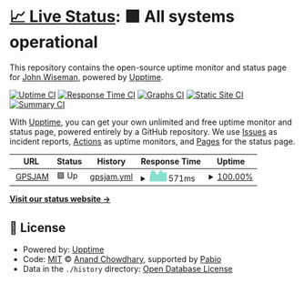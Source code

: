 # [📈 Live Status](https://wiseman.github.io/gpsjam-uptime): <!--live status--> **🟩 All systems operational**

This repository contains the open-source uptime monitor and status page for [John Wiseman](https://heavymeta.org/), powered by [Upptime](https://github.com/upptime/upptime).

[![Uptime CI](https://github.com/wiseman/gpsjam-uptime/workflows/Uptime%20CI/badge.svg)](https://github.com/wiseman/gpsjam-uptime/actions?query=workflow%3A%22Uptime+CI%22)
[![Response Time CI](https://github.com/wiseman/gpsjam-uptime/workflows/Response%20Time%20CI/badge.svg)](https://github.com/wiseman/gpsjam-uptime/actions?query=workflow%3A%22Response+Time+CI%22)
[![Graphs CI](https://github.com/wiseman/gpsjam-uptime/workflows/Graphs%20CI/badge.svg)](https://github.com/wiseman/gpsjam-uptime/actions?query=workflow%3A%22Graphs+CI%22)
[![Static Site CI](https://github.com/wiseman/gpsjam-uptime/workflows/Static%20Site%20CI/badge.svg)](https://github.com/wiseman/gpsjam-uptime/actions?query=workflow%3A%22Static+Site+CI%22)
[![Summary CI](https://github.com/wiseman/gpsjam-uptime/workflows/Summary%20CI/badge.svg)](https://github.com/wiseman/gpsjam-uptime/actions?query=workflow%3A%22Summary+CI%22)

With [Upptime](https://upptime.js.org), you can get your own unlimited and free uptime monitor and status page, powered entirely by a GitHub repository. We use [Issues](https://github.com/wiseman/gpsjam-uptime/issues) as incident reports, [Actions](https://github.com/wiseman/gpsjam-uptime/actions) as uptime monitors, and [Pages](https://wiseman.github.io/gpsjam-uptime) for the status page.

<!--start: status pages-->
<!-- This summary is generated by Upptime (https://github.com/upptime/upptime) -->
<!-- Do not edit this manually, your changes will be overwritten -->
<!-- prettier-ignore -->
| URL | Status | History | Response Time | Uptime |
| --- | ------ | ------- | ------------- | ------ |
| <img alt="" src="https://icons.duckduckgo.com/ip3/gpsjam.org.ico" height="13"> [GPSJAM](https://gpsjam.org/) | 🟩 Up | [gpsjam.yml](https://github.com/wiseman/gpsjam-uptime/commits/HEAD/history/gpsjam.yml) | <details><summary><img alt="Response time graph" src="./graphs/gpsjam/response-time-week.png" height="20"> 571ms</summary><br><a href="https://wiseman.github.io/gpsjam-uptime/history/gpsjam"><img alt="Response time 599" src="https://img.shields.io/endpoint?url=https%3A%2F%2Fraw.githubusercontent.com%2Fwiseman%2Fgpsjam-uptime%2FHEAD%2Fapi%2Fgpsjam%2Fresponse-time.json"></a><br><a href="https://wiseman.github.io/gpsjam-uptime/history/gpsjam"><img alt="24-hour response time 551" src="https://img.shields.io/endpoint?url=https%3A%2F%2Fraw.githubusercontent.com%2Fwiseman%2Fgpsjam-uptime%2FHEAD%2Fapi%2Fgpsjam%2Fresponse-time-day.json"></a><br><a href="https://wiseman.github.io/gpsjam-uptime/history/gpsjam"><img alt="7-day response time 571" src="https://img.shields.io/endpoint?url=https%3A%2F%2Fraw.githubusercontent.com%2Fwiseman%2Fgpsjam-uptime%2FHEAD%2Fapi%2Fgpsjam%2Fresponse-time-week.json"></a><br><a href="https://wiseman.github.io/gpsjam-uptime/history/gpsjam"><img alt="30-day response time 599" src="https://img.shields.io/endpoint?url=https%3A%2F%2Fraw.githubusercontent.com%2Fwiseman%2Fgpsjam-uptime%2FHEAD%2Fapi%2Fgpsjam%2Fresponse-time-month.json"></a><br><a href="https://wiseman.github.io/gpsjam-uptime/history/gpsjam"><img alt="1-year response time 599" src="https://img.shields.io/endpoint?url=https%3A%2F%2Fraw.githubusercontent.com%2Fwiseman%2Fgpsjam-uptime%2FHEAD%2Fapi%2Fgpsjam%2Fresponse-time-year.json"></a></details> | <details><summary><a href="https://wiseman.github.io/gpsjam-uptime/history/gpsjam">100.00%</a></summary><a href="https://wiseman.github.io/gpsjam-uptime/history/gpsjam"><img alt="All-time uptime 100.00%" src="https://img.shields.io/endpoint?url=https%3A%2F%2Fraw.githubusercontent.com%2Fwiseman%2Fgpsjam-uptime%2FHEAD%2Fapi%2Fgpsjam%2Fuptime.json"></a><br><a href="https://wiseman.github.io/gpsjam-uptime/history/gpsjam"><img alt="24-hour uptime 100.00%" src="https://img.shields.io/endpoint?url=https%3A%2F%2Fraw.githubusercontent.com%2Fwiseman%2Fgpsjam-uptime%2FHEAD%2Fapi%2Fgpsjam%2Fuptime-day.json"></a><br><a href="https://wiseman.github.io/gpsjam-uptime/history/gpsjam"><img alt="7-day uptime 100.00%" src="https://img.shields.io/endpoint?url=https%3A%2F%2Fraw.githubusercontent.com%2Fwiseman%2Fgpsjam-uptime%2FHEAD%2Fapi%2Fgpsjam%2Fuptime-week.json"></a><br><a href="https://wiseman.github.io/gpsjam-uptime/history/gpsjam"><img alt="30-day uptime 100.00%" src="https://img.shields.io/endpoint?url=https%3A%2F%2Fraw.githubusercontent.com%2Fwiseman%2Fgpsjam-uptime%2FHEAD%2Fapi%2Fgpsjam%2Fuptime-month.json"></a><br><a href="https://wiseman.github.io/gpsjam-uptime/history/gpsjam"><img alt="1-year uptime 100.00%" src="https://img.shields.io/endpoint?url=https%3A%2F%2Fraw.githubusercontent.com%2Fwiseman%2Fgpsjam-uptime%2FHEAD%2Fapi%2Fgpsjam%2Fuptime-year.json"></a></details>

<!--end: status pages-->

[**Visit our status website →**](https://wiseman.github.io/gpsjam-uptime)

## 📄 License

- Powered by: [Upptime](https://github.com/upptime/upptime)
- Code: [MIT](./LICENSE) © [Anand Chowdhary](https://anandchowdhary.com), supported by [Pabio](https://pabio.com)
- Data in the `./history` directory: [Open Database License](https://opendatacommons.org/licenses/odbl/1-0/)
